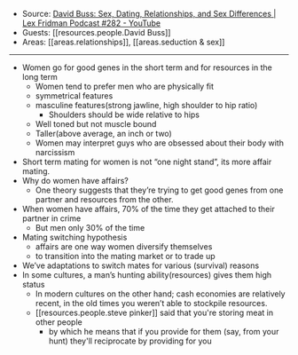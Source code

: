 
- Source: [David Buss: Sex, Dating, Relationships, and Sex Differences | Lex Fridman Podcast #282 - YouTube](https://www.youtube.com/watch?v=sndW9hzX-wA)
- Guests: [[resources.people.David Buss]]
- Areas: [[areas.relationships]], [[areas.seduction & sex]]

---

- Women go for good genes in the short term and for resources in the long term
  - Women tend to prefer men who are physically fit
  - symmetrical features
  - masculine features(strong jawline, high shoulder to hip ratio)
    - Shoulders should be wide relative to hips
  - Well toned but not muscle bound
  - Taller(above average, an inch or two)
  - Women may interpret guys who are obsessed about their body with narcissism
- Short term mating for women is not “one night stand”, its more affair mating.
- Why do women have affairs?
  - One theory suggests that they’re trying to get good genes from one partner and resources from the other.
- When women have affairs, 70% of the time they get attached to their partner in crime
  - But men only 30% of the time
- Mating switching hypothesis
  - affairs are one way women diversify themselves
  - to transition into the mating market or to trade up
- We’ve adaptations to switch mates for various (survival) reasons
- In some cultures, a man’s hunting ability(resources) gives them high status
  - In modern cultures on the other hand; cash economies are relatively recent, in the old times you weren’t able to stockpile resources.
  - [[resources.people.steve pinker]] said that you're storing meat in other people
    - by which he means that if you provide for them (say, from your hunt) they'll reciprocate by providing for you
